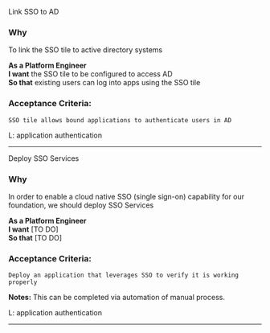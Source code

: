 Link SSO to AD

### Why
To link the SSO tile to active directory systems

**As a Platform Engineer**  
**I want** the SSO tile to be configured to access AD  
**So that** existing users can log into apps using the SSO tile

### Acceptance Criteria: 
```gherkin
SSO tile allows bound applications to authenticate users in AD
```

L: application authentication

---

Deploy SSO Services
### Why
In order to enable a cloud native SSO (single sign-on) capability for our foundation, 
we should deploy SSO Services

**As a Platform Engineer**  
**I want** [TO DO]  
**So that** [TO DO] 



### Acceptance Criteria:  
```
Deploy an application that leverages SSO to verify it is working properly
```

**Notes:**
This can be completed via automation of manual process.

L: application authentication

---

